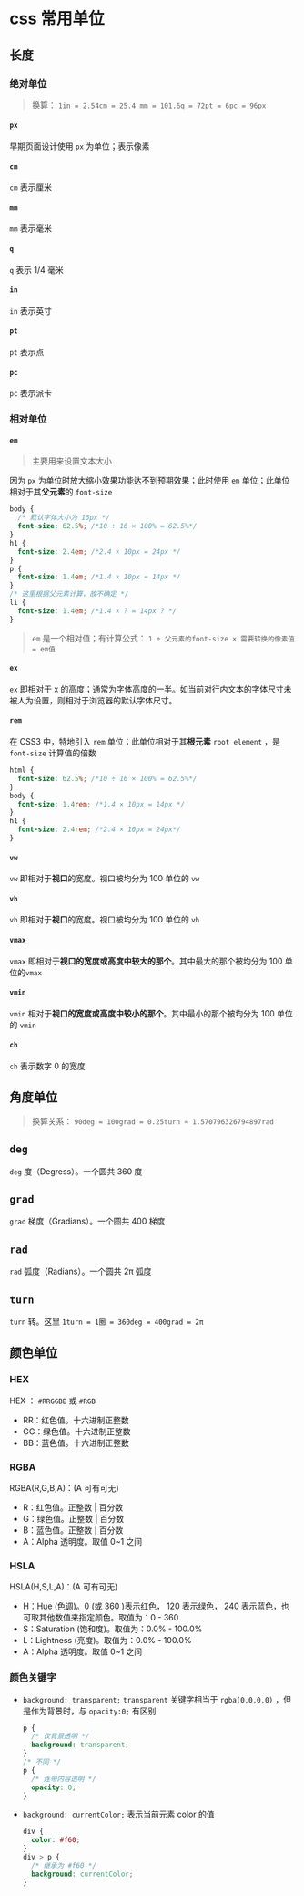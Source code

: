 # css 常用单位

## 长度

### 绝对单位

> 换算： `1in = 2.54cm = 25.4 mm = 101.6q = 72pt = 6pc = 96px`

#### `px`

早期页面设计使用 `px` 为单位；表示像素

#### `cm`

`cm` 表示厘米

#### `mm`

`mm` 表示毫米

#### `q`

`q` 表示 1/4 毫米

#### `in`

`in` 表示英寸

#### `pt`

`pt` 表示点

#### `pc`

`pc` 表示派卡

### 相对单位

#### `em`

> 主要用来设置文本大小

因为 `px` 为单位时放大缩小效果功能达不到预期效果；此时使用 `em` 单位；此单位相对于其**父元素**的 `font-size`

```css
body {
  /* 默认字体大小为 16px */
  font-size: 62.5%; /*10 ÷ 16 × 100% = 62.5%*/
}
h1 {
  font-size: 2.4em; /*2.4 × 10px = 24px */
}
p {
  font-size: 1.4em; /*1.4 × 10px = 14px */
}
/* 这里根据父元素计算，故不确定 */
li {
  font-size: 1.4em; /*1.4 × ? = 14px ? */
}
```

> `em` 是一个相对值；有计算公式： `1 ÷ 父元素的font-size × 需要转换的像素值 = em值`

#### `ex`

`ex` 即相对于 x 的高度；通常为字体高度的一半。如当前对行内文本的字体尺寸未被人为设置，则相对于浏览器的默认字体尺寸。

#### `rem`

在 CSS3 中，特地引入 `rem` 单位；此单位相对于其**根元素** `root element` ，是 `font-size` 计算值的倍数

```css
html {
  font-size: 62.5%; /*10 ÷ 16 × 100% = 62.5%*/
}
body {
  font-size: 1.4rem; /*1.4 × 10px = 14px */
}
h1 {
  font-size: 2.4rem; /*2.4 × 10px = 24px*/
}
```

#### `vw`

`vw` 即相对于**视口**的宽度。视口被均分为 100 单位的 `vw`

#### `vh`

`vh` 即相对于**视口**的宽度。视口被均分为 100 单位的 `vh`

#### `vmax`

`vmax` 即相对于**视口的宽度或高度中较大的那个**。其中最大的那个被均分为 100 单位的`vmax`

#### `vmin`

`vmin` 相对于**视口的宽度或高度中较小的那个**。其中最小的那个被均分为 100 单位的 `vmin`

#### `ch`

`ch` 表示数字 0 的宽度

## 角度单位

> 换算关系： `90deg = 100grad = 0.25turn ≈ 1.570796326794897rad`

## `deg`

`deg` 度（Degress）。一个圆共 360 度

## `grad`

`grad` 梯度（Gradians）。一个圆共 400 梯度

## `rad`

`rad` 弧度（Radians）。一个圆共 2π 弧度

## `turn`

`turn` 转。这里 `1turn = 1圈 = 360deg = 400grad = 2π`

## 颜色单位

### HEX

HEX ： `#RRGGBB` 或 `#RGB`

- RR：红色值。十六进制正整数
- GG：绿色值。十六进制正整数
- BB：蓝色值。十六进制正整数

### RGBA

RGBA(R,G,B,A)：(A 可有可无)

- R：红色值。正整数 | 百分数
- G：绿色值。正整数 | 百分数
- B：蓝色值。正整数 | 百分数
- A：Alpha 透明度。取值 0~1 之间

### HSLA

HSLA(H,S,L,A)：(A 可有可无)

- H：Hue (色调)。0 (或 360 )表示红色， 120 表示绿色， 240 表示蓝色，也可取其他数值来指定颜色。取值为：0 - 360
- S：Saturation (饱和度)。取值为：0.0% - 100.0%
- L：Lightness (亮度)。取值为：0.0% - 100.0%
- A：Alpha 透明度。取值 0~1 之间

### 颜色关键字

- `background: transparent;`
  `transparent` 关键字相当于 `rgba(0,0,0,0)` ，但是作为背景时，与 `opacity:0;` 有区别
  ```css
  p {
    /* 仅背景透明 */
    background: transparent;
  }
  /* 不同 */
  p {
    /* 连带内容透明 */
    opacity: 0;
  }
  ```
- `background: currentColor;`
  表示当前元素 color 的值
  ```css
  div {
    color: #f60;
  }
  div > p {
    /* 继承为 #f60 */
    background: currentColor;
  }
  ```
